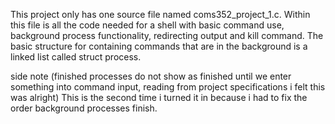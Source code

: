 This project only has one source file named coms352_project_1.c. Within this
file is all the code needed for a shell with basic command use, background
process functionality, redirecting output and kill command. The basic 
structure for containing commands that are in the background is a linked list
called struct process. 

side note (finished processes do not show as finished until we enter something
into command input, reading from project specifications i felt this was alright)
This is the second time i turned it in because i had to fix the order 
background processes finish.

